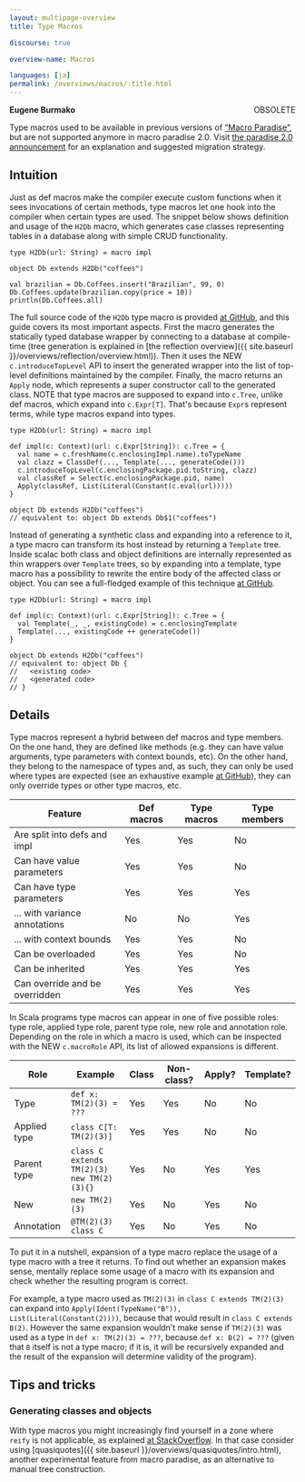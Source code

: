 ```yaml
---
layout: multipage-overview
title: Type Macros

discourse: true

overview-name: Macros

languages: [ja]
permalink: /overviews/macros/:title.html
---
```

<span class="label important" style="float: right;">OBSOLETE</span>

**Eugene Burmako**

Type macros used to be available in previous versions of ["Macro Paradise"](paradise.html),
but are not supported anymore in macro paradise 2.0.
Visit [the paradise 2.0 announcement](https://scalamacros.org/news/2013/08/05/macro-paradise-2.0.0-snapshot.html)
for an explanation and suggested migration strategy.

## Intuition

Just as def macros make the compiler execute custom functions when it sees invocations of certain methods, type macros let one hook into the compiler when certain types are used. The snippet below shows definition and usage of the `H2Db` macro, which generates case classes representing tables in a database along with simple CRUD functionality.

    type H2Db(url: String) = macro impl

    object Db extends H2Db("coffees")

    val brazilian = Db.Coffees.insert("Brazilian", 99, 0)
    Db.Coffees.update(brazilian.copy(price = 10))
    println(Db.Coffees.all)

The full source code of the `H2Db` type macro is provided [at GitHub](https://github.com/xeno-by/typemacros-h2db), and this guide covers its most important aspects. First the macro generates the statically typed database wrapper by connecting to a database at compile-time (tree generation is explained in [the reflection overview]({{ site.baseurl }}/overviews/reflection/overview.html)). Then it uses the <span class="label success">NEW</span> `c.introduceTopLevel` API to insert the generated wrapper into the list of top-level definitions maintained by the compiler. Finally, the macro returns an `Apply` node, which represents a super constructor call to the generated class. <span class="tag">NOTE</span> that type macros are supposed to expand into `c.Tree`, unlike def macros, which expand into `c.Expr[T]`. That's because `Expr`s represent terms, while type macros expand into types.

    type H2Db(url: String) = macro impl

    def impl(c: Context)(url: c.Expr[String]): c.Tree = {
      val name = c.freshName(c.enclosingImpl.name).toTypeName
      val clazz = ClassDef(..., Template(..., generateCode()))
      c.introduceTopLevel(c.enclosingPackage.pid.toString, clazz)
      val classRef = Select(c.enclosingPackage.pid, name)
      Apply(classRef, List(Literal(Constant(c.eval(url)))))
    }

    object Db extends H2Db("coffees")
    // equivalent to: object Db extends Db$1("coffees")

Instead of generating a synthetic class and expanding into a reference to it, a type macro can transform its host instead by returning a `Template` tree. Inside scalac both class and object definitions are internally represented as thin wrappers over `Template` trees, so by expanding into a template, type macro has a possibility to rewrite the entire body of the affected class or object. You can see a full-fledged example of this technique [at GitHub](https://github.com/xeno-by/typemacros-lifter).

    type H2Db(url: String) = macro impl

    def impl(c: Context)(url: c.Expr[String]): c.Tree = {
      val Template(_, _, existingCode) = c.enclosingTemplate
      Template(..., existingCode ++ generateCode())
    }

    object Db extends H2Db("coffees")
    // equivalent to: object Db {
    //   <existing code>
    //   <generated code>
    // }

## Details

Type macros represent a hybrid between def macros and type members. On the one hand, they are defined like methods (e.g. they can have value arguments, type parameters with context bounds, etc). On the other hand, they belong to the namespace of types and, as such, they can only be used where types are expected (see an exhaustive example [at GitHub](https://github.com/scalamacros/kepler/blob/paradise/macros211/test/files/run/macro-typemacros-used-in-funny-places-a/Test_2.scala)), they can only override types or other type macros, etc.

| Feature                        | Def macros | Type macros | Type members |
|--------------------------------|------------|-------------|--------------|
| Are split into defs and impl   | Yes        | Yes         | No           |
| Can have value parameters      | Yes        | Yes         | No           |
| Can have type parameters       | Yes        | Yes         | Yes          |
| ... with variance annotations  | No         | No          | Yes          |
| ... with context bounds        | Yes        | Yes         | No           |
| Can be overloaded              | Yes        | Yes         | No           |
| Can be inherited               | Yes        | Yes         | Yes          |
| Can override and be overridden | Yes        | Yes         | Yes          |

In Scala programs type macros can appear in one of five possible roles: type role, applied type role, parent type role, new role and annotation role. Depending on the role in which a macro is used, which can be inspected with the <span class="label success">NEW</span> `c.macroRole` API, its list of allowed expansions is different.

| Role         | Example                                         | Class | Non-class? | Apply? | Template? |
|--------------|-------------------------------------------------|-------|------------|--------|-----------|
| Type         | `def x: TM(2)(3) = ???`                         | Yes   | Yes        | No     | No        |
| Applied type | `class C[T: TM(2)(3)]`                          | Yes   | Yes        | No     | No        |
| Parent type  | `class C extends TM(2)(3)`<br/>`new TM(2)(3){}` | Yes   | No         | Yes    | Yes       |
| New          | `new TM(2)(3)`                                  | Yes   | No         | Yes    | No        |
| Annotation   | `@TM(2)(3) class C`                             | Yes   | No         | Yes    | No        |

To put it in a nutshell, expansion of a type macro replace the usage of a type macro with a tree it returns. To find out whether an expansion makes sense, mentally replace some usage of a macro with its expansion and check whether the resulting program is correct.

For example, a type macro used as `TM(2)(3)` in `class C extends TM(2)(3)` can expand into `Apply(Ident(TypeName("B")), List(Literal(Constant(2))))`, because that would result in `class C extends B(2)`. However the same expansion wouldn't make sense if `TM(2)(3)` was used as a type in `def x: TM(2)(3) = ???`, because `def x: B(2) = ???` (given that `B` itself is not a type macro; if it is, it will be recursively expanded and the result of the expansion will determine validity of the program).

## Tips and tricks

### Generating classes and objects

With type macros you might increasingly find yourself in a zone where `reify` is not applicable, as explained [at StackOverflow](https://stackoverflow.com/questions/13795490/how-to-use-type-calculated-in-scala-macro-in-a-reify-clause). In that case consider using [quasiquotes]({{ site.baseurl }}/overviews/quasiquotes/intro.html), another experimental feature from macro paradise, as an alternative to manual tree construction.
